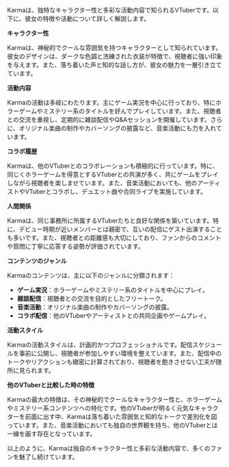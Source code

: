 Karmaは、独特なキャラクター性と多彩な活動内容で知られるVTuberです。以下に、彼女の特徴や活動について詳しく解説します。

**キャラクター性**

Karmaは、神秘的でクールな雰囲気を持つキャラクターとして知られています。彼女のデザインは、ダークな色調と洗練された衣装が特徴で、視聴者に強い印象を与えます。また、落ち着いた声と知的な話し方が、彼女の魅力を一層引き立てています。

**活動内容**

Karmaの活動は多岐にわたります。主にゲーム実況を中心に行っており、特にホラーゲームやミステリー系のタイトルを好んでプレイしています。また、視聴者との交流を重視し、定期的に雑談配信やQ&Aセッションを開催しています。さらに、オリジナル楽曲の制作やカバーソングの披露など、音楽活動にも力を入れています。

**コラボ履歴**

Karmaは、他のVTuberとのコラボレーションも積極的に行っています。特に、同じくホラーゲームを得意とするVTuberとの共演が多く、共にゲームをプレイしながら視聴者を楽しませています。また、音楽活動においても、他のアーティストやVTuberとコラボし、デュエット曲や合同ライブを実施しています。

**人間関係**

Karmaは、同じ事務所に所属するVTuberたちと良好な関係を築いています。特に、デビュー時期が近いメンバーとは親密で、互いの配信にゲスト出演することも多いです。また、視聴者との距離感も大切にしており、ファンからのコメントや質問に丁寧に応答する姿勢が評価されています。

**コンテンツのジャンル**

Karmaのコンテンツは、主に以下のジャンルに分類されます：

- **ゲーム実況**：ホラーゲームやミステリー系のタイトルを中心にプレイ。
- **雑談配信**：視聴者との交流を目的としたフリートーク。
- **音楽活動**：オリジナル楽曲の制作やカバーソングの披露。
- **コラボ配信**：他のVTuberやアーティストとの共同企画やゲームプレイ。

**活動スタイル**

Karmaの活動スタイルは、計画的かつプロフェッショナルです。配信スケジュールを事前に公開し、視聴者が参加しやすい環境を整えています。また、配信中のトークやリアクションも緻密に計算されており、視聴者を飽きさせない工夫が随所に見られます。

**他のVTuberと比較した時の特徴**

Karmaの最大の特徴は、その神秘的でクールなキャラクター性と、ホラーゲームやミステリー系コンテンツへの特化です。他のVTuberが明るく元気なキャラクターを前面に出す中、Karmaは落ち着いた雰囲気と知的なトークで差別化を図っています。また、音楽活動においても独自の世界観を持ち、他のVTuberとは一線を画す存在となっています。

以上のように、Karmaは独自のキャラクター性と多彩な活動内容で、多くのファンを魅了し続けています。 